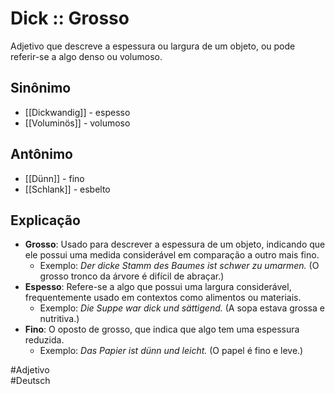 # Dick :: Grosso
Adjetivo que descreve a espessura ou largura de um objeto, ou pode referir-se a algo denso ou volumoso.

## Sinônimo
- [[Dickwandig]] - espesso  
- [[Voluminös]] - volumoso  

## Antônimo
- [[Dünn]] - fino  
- [[Schlank]] - esbelto  

## Explicação
- **Grosso**: Usado para descrever a espessura de um objeto, indicando que ele possui uma medida considerável em comparação a outro mais fino.
  - Exemplo: *Der dicke Stamm des Baumes ist schwer zu umarmen.* (O grosso tronco da árvore é difícil de abraçar.)
- **Espesso**: Refere-se a algo que possui uma largura considerável, frequentemente usado em contextos como alimentos ou materiais.
  - Exemplo: *Die Suppe war dick und sättigend.* (A sopa estava grossa e nutritiva.)
- **Fino**: O oposto de grosso, que indica que algo tem uma espessura reduzida.
  - Exemplo: *Das Papier ist dünn und leicht.* (O papel é fino e leve.)

#Adjetivo  
#Deutsch